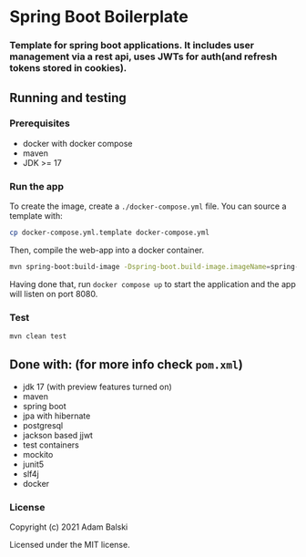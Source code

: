 # Spring Boot Boilerplate
### Template for spring boot applications. It includes user management via a rest api, uses JWTs for auth(and refresh tokens stored in cookies).


## Running and testing
### Prerequisites
* docker with docker compose
* maven
* JDK >= 17
### Run the app
To create the image, create a `./docker-compose.yml` file. You can source a template with:
```bash
cp docker-compose.yml.template docker-compose.yml
```
Then, compile the web-app into a docker container.

```bash
mvn spring-boot:build-image -Dspring-boot.build-image.imageName=spring-boot-boilerplate
```
Having done that, run `docker compose up` to start the application and the app will listen on port 8080.
### Test
```bash
mvn clean test
```

## Done with: (for more info check `pom.xml`)
* jdk 17 (with preview features turned on)
* maven
* spring boot
* jpa with hibernate
* postgresql
* jackson based jjwt
* test containers
* mockito
* junit5
* slf4j
* docker

### License

Copyright (c) 2021 Adam Balski

Licensed under the MIT license.
